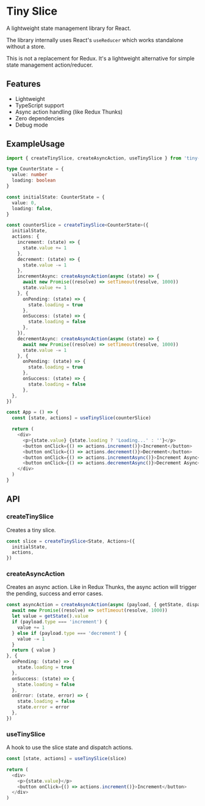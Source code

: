 # Tiny Slice

A lightweight state management library for React.

The library internally uses React's `useReducer` which works standalone without a store.

This is not a replacement for Redux. It's a lightweight alternative for simple state management action/reducer.

## Features

- Lightweight
- TypeScript support
- Async action handling (like Redux Thunks)
- Zero dependencies
- Debug mode

## ExampleUsage

```ts
import { createTinySlice, createAsyncAction, useTinySlice } from 'tiny-slice'

type CounterState = {
  value: number
  loading: boolean
}

const initialState: CounterState = {
  value: 0,
  loading: false,
}

const counterSlice = createTinySlice<CounterState>({
  initialState,
  actions: {
    increment: (state) => {
      state.value += 1
    },
    decrement: (state) => {
      state.value -= 1
    },
    incrementAsync: createAsyncAction(async (state) => {
      await new Promise((resolve) => setTimeout(resolve, 1000))
      state.value += 1
    }, {
      onPending: (state) => {
        state.loading = true
      },
      onSuccess: (state) => {
        state.loading = false
      },
    }),
    decrementAsync: createAsyncAction(async (state) => {
      await new Promise((resolve) => setTimeout(resolve, 1000))
      state.value -= 1
    }, {
      onPending: (state) => {
        state.loading = true
      },
      onSuccess: (state) => {
        state.loading = false
      },
  },
})

const App = () => {
  const [state, actions] = useTinySlice(counterSlice)

  return (
    <div>
      <p>{state.value} {state.loading ? 'Loading...' : ''}</p>
      <button onClick={() => actions.increment()}>Increment</button>
      <button onClick={() => actions.decrement()}>Decrement</button>
      <button onClick={() => actions.incrementAsync()}>Increment Async</button>
      <button onClick={() => actions.decrementAsync()}>Decrement Async</button>
    </div>
  )
}
```

## API

### createTinySlice

Creates a tiny slice.

```ts
const slice = createTinySlice<State, Actions>({
  initialState,
  actions,
})
```

### createAsyncAction

Creates an async action. Like in Redux Thunks, the async action will trigger the pending, success and error cases.

```ts
const asyncAction = createAsyncAction(async (payload, { getState, dispatch }) => {
  await new Promise((resolve) => setTimeout(resolve, 1000))
  let value = getState().value
  if (payload.type === 'increment') {
    value += 1
  } else if (payload.type === 'decrement') {
    value -= 1
  }
  return { value }
}, {
  onPending: (state) => {
    state.loading = true
  },
  onSuccess: (state) => {
    state.loading = false
  },
  onError: (state, error) => {
    state.loading = false
    state.error = error
  },
})
```

### useTinySlice

A hook to use the slice state and dispatch actions.

```ts
const [state, actions] = useTinySlice(slice)

return (
  <div>
    <p>{state.value}</p>
    <button onClick={() => actions.increment()}>Increment</button>
  </div>
)
```


